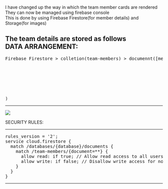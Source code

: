 I have changed up the way in which the team member cards are rendered<br>
They can now be managed using firebase console<br>
This is done by using Firebase Firestore(for member details) and Storage(for images)<br>

The team details are stored as follows<br>
DATA ARRANGEMENT:
----------------------------------------------------------------------------------------------------------------------------------------
<pre>Firebase Firestore > colletion(team-members) > documennt([member-position]) > collection([fields]
                                                                                   name: [name-of-member]
                                                                                   position: [position-of-member]
                                                                                   image: [image-link-of-member-from-firebase-storage]
                                                                                   linkedin: [linkedin-profile-link]
                                                                                   github: [github-profile-link]
                                                                                   facebook: [facebook-profile-link]
                                                                                   instagram: [instagram-profile-link]
)</pre>
----------------------------------------------------------------------------------------------------------------------------------------
<img src="https://firebasestorage.googleapis.com/v0/b/bvec-code-club-dev.appspot.com/o/public-images%2FScreenshot%20(32).png?alt=media&token=28ab6065-ad09-464b-9442-9b55192e27af">
<br>

SECURITY RULES:
________________________________________________________________________________________________________________________________________
<pre>
rules_version = '2';
service cloud.firestore {
  match /databases/{database}/documents {
    match /team-members/{document=**} {
      allow read: if true; // Allow read access to all users
      allow write: if false; // Disallow write access for now
    }
  }
}
</pre>
________________________________________________________________________________________________________________________________________
